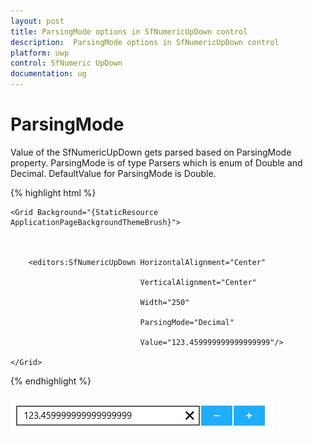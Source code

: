 ```yaml
---
layout: post
title: ParsingMode options in SfNumericUpDown control 
description:  ParsingMode options in SfNumericUpDown control 
platform: uwp
control: SfNumeric UpDown
documentation: ug
---
```


# ParsingMode

Value of the SfNumericUpDown gets parsed based on ParsingMode property. ParsingMode is of type Parsers which is enum of Double and Decimal. DefaultValue for ParsingMode is Double.

{% highlight html %}

<Page xmlns:editors="using:Syncfusion.UI.Xaml.Controls.Input">



    <Grid Background="{StaticResource ApplicationPageBackgroundThemeBrush}">



        <editors:SfNumericUpDown HorizontalAlignment="Center"

                                 VerticalAlignment="Center"

                                 Width="250" 

                                 ParsingMode="Decimal"

                                 Value="123.459999999999999999"/>

    </Grid>

</Page>

{% endhighlight %}

![](Concepts_images/Concepts_img7.png)
